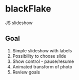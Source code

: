 # blackFlake
JS slideshow

## Goal
1. Simple slideshow with labels
2. Possibility to choose slide
3. Show control - pause/resume
4. Animated transform of photo
5. Review goals